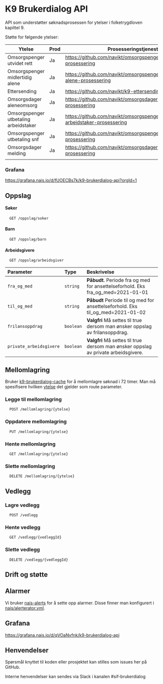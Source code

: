 # K9 Brukerdialog API

API som understøtter søknadsprosessen for ytelser i folketrygdloven kapittel 9.

Støtte for følgende ytelser:

| Ytelse | Prod | Prosesseringstjeneste | Frontend repo |
| --- | -- | -- | -- |
| Omsorgspenger utvidet rett | Ja | https://github.com/navikt/omsorgspengesoknad-prosessering | https://github.com/navikt/omsorgspengesoknad |
| Omsorgspenger midlertidig alene | Ja | https://github.com/navikt/omsorgspenger-midlertidig-alene-prosessering | https://github.com/navikt/omsorgspenger-midlertidig-alene-dialog |
| Ettersending | Ja | https://github.com/navikt/k9-ettersending-prosessering | https://github.com/navikt/sif-ettersending |
| Omsorgsdager aleneomsorg | Ja | https://github.com/navikt/omsorgsdager-aleneomsorg-prosessering | https://github.com/navikt/omsorgsdager-aleneomsorg-dialog |
| Omsorgspenger utbetaling arbeidstaker | Ja | https://github.com/navikt/omsorgspengerutbetalingsoknad-arbeidstaker-prosessering | https://github.com/navikt/omsorgspengerutbetaling-arbeidstaker-soknad |
| Omsorgspenger utbetaling snf | Ja | https://github.com/navikt/omsorgspengerutbetalingsoknad-prosessering | https://github.com/navikt/omsorgspengerutbetaling-soknad |
| Omsorgsdager melding | Ja | https://github.com/navikt/omsorgsdager-melding-prosessering | https://github.com/navikt/omsorgsdager-deling-dialog |
| | | | |


### Grafana
https://grafana.nais.io/d/fUOECBs7k/k9-brukerdialog-api?orgId=1

## Oppslag

#### Søker

```
  GET /oppslag/soker
```

#### Barn

```
  GET /oppslag/barn
```

#### Arbeidsgivere

```
  GET /oppslag/arbeidsgiver
```

| Parameter | Type     | Beskrivelse                |
| :-------- | :------- | :------------------------- |
| `fra_og_med` | `string` | **Påbudt**. Periode fra og med for ansettelseforhold. Eks fra_og_med=2021-01-01 |
| `til_og_med` | `string` | **Påbudt** Periode til og med for ansettelseforhold. Eks til_og_med=2021-01-02 |
| `frilansoppdrag` | `boolean` | **Valgfri** Må settes til true dersom man ønsker oppslag av frilansoppdrag.|
| `private_arbeidsgivere` | `boolean` | **Valgfri**  Må settes til true dersom man ønsker oppslag av private arbeidsgivere.|


## Mellomlagring
Bruker [k9-brukerdialog-cache](https://github.com/navikt/k9-brukerdialog-cache) for å mellomlagre søknad i 72 timer.
Man må spesifisere hvilken [ytelse](src/main/kotlin/no/nav/k9brukerdialogapi/ytelse/Ytelse.kt) det gjelder som route parameter.

### Legge til mellomlagring 
```
  POST /mellomlagring/{ytelse}
```
### Oppdatere mellomlagring 
```
  PUT /mellomlagring/{ytelse}
```
### Hente mellomlagring 
```
  GET /mellomlagring/{ytelse}
```
### Slette mellomlagring 
```
  DELETE /mellomlagring/{ytelse}
```

## Vedlegg

### Lagre vedlegg
```
  POST /vedlegg
```
### Hente vedlegg
```
  GET /vedlegg/{vedleggId}
```
### Slette vedlegg
```
  DELETE /vedlegg/{vedleggId}
```

## Drift og støtte

## Alarmer
Vi bruker [nais-alerts](https://doc.nais.io/observability/alerts) for å sette opp alarmer. Disse finner man konfigurert i [nais/alerterator.yml](nais/alerterator.yml).

## Grafana
https://grafana.nais.io/d/qVOaNvfnk/k9-brukerdialog-api

## Henvendelser
Spørsmål knyttet til koden eller prosjektet kan stilles som issues her på GitHub.

Interne henvendelser kan sendes via Slack i kanalen #sif-brukerdialog
